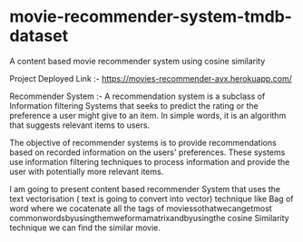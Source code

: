 # movie-recommender-system-tmdb-dataset
A content based movie recommender system using cosine similarity

Project Deployed Link :- https://movies-recommender-avx.herokuapp.com/

Recommender System :- A recommendation system is a subclass of Information filtering Systems that seeks to predict the rating or the preference a user might give to an item. In simple words, it is an algorithm that suggests relevant items to users.

The objective of recommender systems is to provide recommendations based on recorded information on the users' preferences. These systems use information filtering techniques to process information and provide the user with potentially more relevant items.

I am going to present content based recommender System that uses the text vectorisation ( text is going to convert into vector) technique like Bag of word where we cocatenate all the tags of moviessothatwecangetmost commonwordsbyusingthemweformamatrixandbyusingthe cosine Similarity technique we can find the similar movie.


